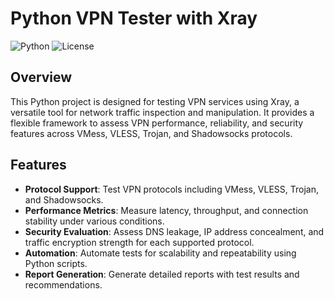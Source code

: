# Python VPN Tester with Xray

![Python](https://img.shields.io/badge/Python-3.8%2B-blue)
![License](https://img.shields.io/badge/license-MIT-green)

## Overview
This Python project is designed for testing VPN services using Xray, a versatile tool for network traffic inspection and manipulation. It provides a flexible framework to assess VPN performance, reliability, and security features across VMess, VLESS, Trojan, and Shadowsocks protocols.

## Features
- **Protocol Support**: Test VPN protocols including VMess, VLESS, Trojan, and Shadowsocks.
- **Performance Metrics**: Measure latency, throughput, and connection stability under various conditions.
- **Security Evaluation**: Assess DNS leakage, IP address concealment, and traffic encryption strength for each supported protocol.
- **Automation**: Automate tests for scalability and repeatability using Python scripts.
- **Report Generation**: Generate detailed reports with test results and recommendations.
